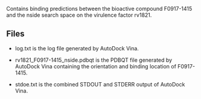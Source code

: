 Contains binding predictions between the bioactive compound F0917-1415 and the nside search space on the virulence factor rv1821.

## Files

- log.txt is the log file generated by AutoDock Vina.

- rv1821_F0917-1415_nside.pdbqt is the PDBQT file generated by AutoDock Vina containing the orientation and binding location of F0917-1415.

- stdoe.txt is the combined STDOUT and STDERR output of AutoDock Vina.

